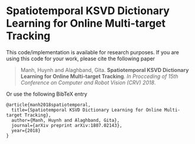 
# Spatiotemporal KSVD Dictionary Learning for Online Multi-target Tracking

This code/implementation is available for research purposes. If you are using this code for your work, please cite the following paper

> Manh, Huynh and Alaghband, Gita. **Spatiotemporal KSVD Dictionary Learning for Online Multi-target Tracking**. *In Procceding of 15th Conference on Computer and Robot Vision (CRV) 2018*.

Or use the following BibTeX entry
```
@article{manh2018spatiotemporal,
  title={Spatiotemporal KSVD Dictionary Learning for Online Multi-target Tracking},
  author={Manh, Huynh and Alaghband, Gita},
  journal={arXiv preprint arXiv:1807.02143},
  year={2018}
}
```